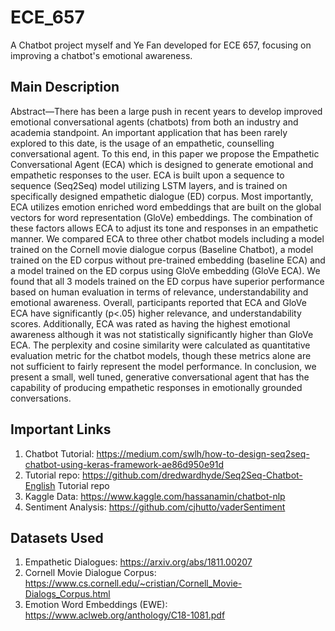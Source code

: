 # ECE_657
A Chatbot project myself and Ye Fan developed for ECE 657, focusing on improving a chatbot's emotional awareness.
## Main Description
Abstract—There has been a large push in recent years to
develop improved emotional conversational agents (chatbots)
from both an industry and academia standpoint. An important
application that has been rarely explored to this date, is the
usage of an empathetic, counselling conversational agent. To this
end, in this paper we propose the Empathetic Conversational
Agent (ECA) which is designed to generate emotional and
empathetic responses to the user. ECA is built upon a sequence to
sequence (Seq2Seq) model utilizing LSTM layers, and is trained
on specifically designed empathetic dialogue (ED) corpus. Most
importantly, ECA utilizes emotion enriched word embeddings
that are built on the global vectors for word representation
(GloVe) embeddings. The combination of these factors allows
ECA to adjust its tone and responses in an empathetic manner.
We compared ECA to three other chatbot models including a
model trained on the Cornell movie dialogue corpus (Baseline
Chatbot), a model trained on the ED corpus without pre-trained
embedding (baseline ECA) and a model trained on the ED corpus
using GloVe embedding (GloVe ECA). We found that all 3 models
trained on the ED corpus have superior performance based on
human evaluation in terms of relevance, understandability and
emotional awareness. Overall, participants reported that ECA
and GloVe ECA have significantly (p<.05) higher relevance, and
understandability scores. Additionally, ECA was rated as having
the highest emotional awareness although it was not statistically
significantly higher than GloVe ECA. The perplexity and cosine
similarity were calculated as quantitative evaluation metric for
the chatbot models, though these metrics alone are not sufficient
to fairly represent the model performance. In conclusion, we
present a small, well tuned, generative conversational agent
that has the capability of producing empathetic responses in
emotionally grounded conversations.

## Important Links 
1. Chatbot Tutorial: https://medium.com/swlh/how-to-design-seq2seq-chatbot-using-keras-framework-ae86d950e91d
2. Tutorial repo: https://github.com/dredwardhyde/Seq2Seq-Chatbot-English Tutorial repo
3. Kaggle Data: https://www.kaggle.com/hassanamin/chatbot-nlp
4. Sentiment Analysis: https://github.com/cjhutto/vaderSentiment

## Datasets Used
1. Empathetic Dialogues: https://arxiv.org/abs/1811.00207
2. Cornell Movie Dialogue Corpus: https://www.cs.cornell.edu/~cristian/Cornell_Movie-Dialogs_Corpus.html
3. Emotion Word Embeddings (EWE): https://www.aclweb.org/anthology/C18-1081.pdf
